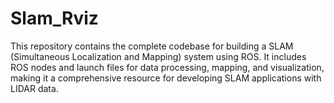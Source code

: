 # Slam_Rviz
This repository contains the complete codebase for building a SLAM (Simultaneous Localization and Mapping) system using ROS. It includes ROS nodes and launch files for data processing, mapping, and visualization, making it a comprehensive resource for developing SLAM applications with LIDAR data.
